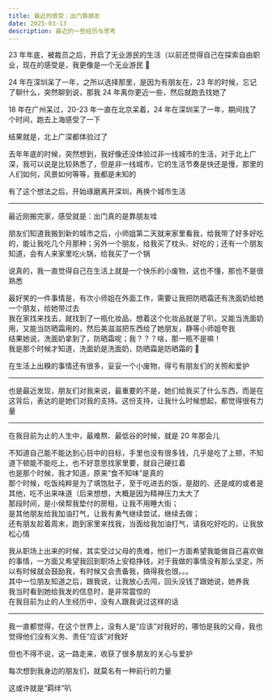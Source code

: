 ```yaml
---
title: 最近的感受：出门靠朋友
date: 2025-03-13
description: 最近的一些经历与思考
---
```


23 年年底，被裁员之后，开启了无业游民的生活（以前还觉得自己在探索自由职业，现在的感受是，我更像是一个无业游民 🤣

24 年在深圳呆了一年，之所以选择那里，是因为有朋友在，23 年的时候，忘记了聊什么，突然聊到说，那我 24 年离你更近一些，然后就跑去找她了

18 年在广州呆过，20-23 年一直在北京呆着，24 年在深圳呆了一年，期间找了个时间，跑去上海感受了一下

结果就是，北上广深都体验过了

去年年底的时候，突然想到，我好像还没体验过非一线城市的生活，对于北上广深，我可以说是比较熟悉了，但是非一线城市，它的生活节奏是快还是慢，那里的人们如何，风景如何等等，我都是未知的

有了这个想法之后，开始琢磨离开深圳，再换个城市生活

---

最近刚搬完家，感受就是：出门真的是靠朋友哇

朋友们知道我搬到新的城市之后，小师姐第二天就来家里看我，给我带了好多好吃的，能让我吃几个月那种；另外一个朋友，给我买了枕头、好吃的；还有一个朋友知道，会有人来家里吃火锅，给我买了一个锅

说真的，我一直觉得自己在生活上就是一个快乐的小废物，这也不懂，那也不是很熟悉

最好笑的一件事情是，有次小师姐在外面工作，需要让我把防晒霜还有洗面奶给她一个朋友，给她带过去   
我在家找来找去，就找到了一瓶化妆品，想着这个化妆品就是了叭，又能当洗面奶用，又能当防晒霜用的，然后美滋滋把东西给了她朋友，静等小师姐夸我   
结果她说，洗面奶拿到了，防晒霜呢；我？？？啥，那一瓶不是嘛！   
我是那个时候才知道，洗面奶是洗面奶，防晒霜是防晒霜的 🤣

在生活上出糗的事情还有很多，妥妥一个小废物，得亏有朋友们的关照和爱护

---

也是最近发现，朋友们对我来说，最重要的不是，她们给我买了什么东西，而是在这背后，表达的是她们对我的支持。这份支持，让我什么时候想起，都觉得很有力量

---

在我目前为止的人生中，最难熬、最低谷的时候，就是 20 年那会儿

不知道自己能不能达到心目中的目标，手里也没有很多钱，几乎是吃了上顿，不知道下顿能不能吃上，也不好意思找家里要，就自己硬扛着   
也是那个时候，我才知道，原来“食不知味”是真的   
那个时候，吃饭纯粹是为了填饱肚子，至于吃进去的饭，是甜的、还是咸的或者是其他，吃不出来味道（后来想想，大概是因为精神压力太大了   
那段时间，是小侯帮我垫付的房租，让我不用睡大街；   
是其他朋友给我加油打气，让我有勇气继续尝试，继续去做；   
还有朋友趁着周末，跑到家里来找我，当面给我加油打气，请我吃好吃的，让我放松心情

我从职场上出来的时候，其实受过父母的责难，他们一方面希望我能做自己喜欢做的事情，一方面又希望我回到职场上安稳挣钱，对于我做的事情没有那么坚定，所以有时候就会鼓励我，有时候又会责备我，搞得我也很。。。   
其中一位朋友知道之后，跟我说，让我放心去闯，回头没钱了跟她说，她养我   
我当时看到她给我发的信息时，是非常震惊的   
在我目前为止的人生经历中，没有人跟我说过这样的话

---

我一直都觉得，在这个世界上，没有人是“应该”对我好的，哪怕是我的父母，我也觉得他们没有义务、责任“应该”对我好

但也不得不说，这一路走来，收获了很多朋友的关心与爱护

每次想到我身边的朋友们，就莫名有一种前行的力量

这或许就是“羁绊”叭